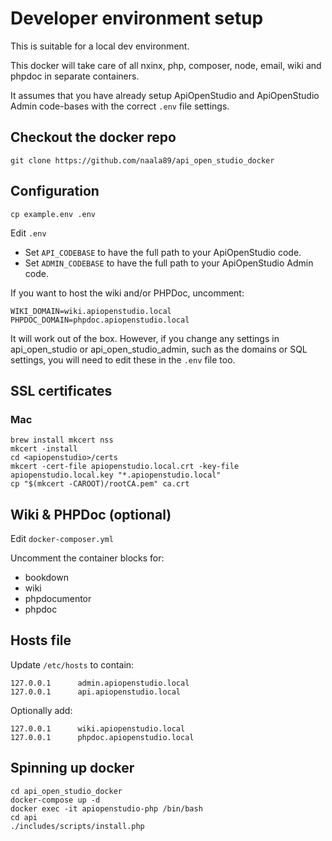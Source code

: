 Developer environment setup
===========================

This is suitable for a local dev environment.

This docker will take care of all nxinx, php, composer, node, email, wiki and
phpdoc in separate containers.

It assumes that you have already setup ApiOpenStudio and ApiOpenStudio Admin
code-bases with the correct ```.env``` file settings.

Checkout the docker repo
------------------------

    git clone https://github.com/naala89/api_open_studio_docker

Configuration
-------------

    cp example.env .env

Edit ```.env```

* Set ```API_CODEBASE``` to have the full path to your ApiOpenStudio code.
* Set ```ADMIN_CODEBASE``` to have the full path to your ApiOpenStudio Admin
  code.

If you want to host the wiki and/or PHPDoc, uncomment:

    WIKI_DOMAIN=wiki.apiopenstudio.local
    PHPDOC_DOMAIN=phpdoc.apiopenstudio.local

It will work out of the box. However, if you change any settings in
api_open_studio or api_open_studio_admin, such as the domains or SQL settings,
you will need to edit these in the ```.env``` file too.

SSL certificates
----------------

### Mac

    brew install mkcert nss
    mkcert -install
    cd <apiopenstudio>/certs
    mkcert -cert-file apiopenstudio.local.crt -key-file apiopenstudio.local.key "*.apiopenstudio.local"
    cp "$(mkcert -CAROOT)/rootCA.pem" ca.crt

Wiki & PHPDoc (optional)
------------------------

Edit ```docker-composer.yml```

Uncomment the container blocks for:

* bookdown
* wiki
* phpdocumentor
* phpdoc

Hosts file
----------

Update ```/etc/hosts``` to contain:

    127.0.0.1      admin.apiopenstudio.local
    127.0.0.1      api.apiopenstudio.local

Optionally add:

    127.0.0.1      wiki.apiopenstudio.local
    127.0.0.1      phpdoc.apiopenstudio.local

Spinning up docker
------------------

    cd api_open_studio_docker
    docker-compose up -d
    docker exec -it apiopenstudio-php /bin/bash
    cd api
    ./includes/scripts/install.php
